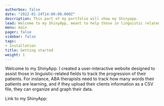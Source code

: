 ```yaml
---
authorbox: false
date: "2022-01-24T14:00:00.000Z"
description: This part of my portfolio will show my Shinyapp.
lead: Welcome to my ShinyApp, meant to help those in linguistic related fields track the progress of their patients.
menu: main
pager: false
sidebar: false
tags:
- Installation
title: Getting started
weight: 1
---
```


Welcome to my ShinyApp. I created a user-interactive website designed to assist those in linguistic-related fields to track the progression of their patients. For instance, ABA therapists need to track how many words their patients are learning, and if they upload their clients information as a CSV file, they can organize and graph their data.

Link to my ShinyApp:




